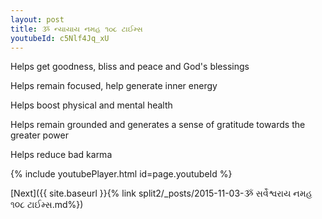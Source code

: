 ```yaml
---
layout: post
title: ૐ ન્યાયાય નમહ ૧૦૮ ટાઈમ્સ
youtubeId: c5Nlf4Jq_xU
---
```

 
 
Helps get goodness, bliss and peace and God's blessings
 
Helps remain focused, help generate inner energy 
 
Helps boost physical and mental health 
 
Helps remain grounded and generates a sense of gratitude towards the greater power 
 
Helps reduce bad karma
 
 
 
 


{% include youtubePlayer.html id=page.youtubeId %}
 
[Next]({{ site.baseurl }}{% link  split2/_posts/2015-11-03-ૐ સર્વેશ્વરાય નમહ ૧૦૮ ટાઈમ્સ.md%})
 
